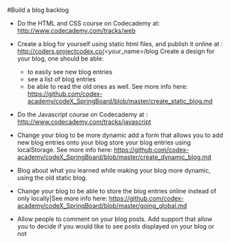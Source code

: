 #Build a blog backlog

* Do the HTML and CSS course on Codecademy at:
	http://www.codecademy.com/tracks/web
* Create a blog for yourself using static html files, and publish it online at : http://coders.projectcodex.co/<your_name>/blog Create a design for your blog, one should be able:
	* to easily see new blog entries
	* see a list of blog entries
	* be able to read the old ones as well. 
See more info here: 
	https://github.com/codex-academy/codeX_SpringBoard/blob/master/create_static_blog.md
* Do the Javascript course on Codecademy at : 
	http://www.codecademy.com/tracks/javascript

* Change your blog to be more dynamic add a form that allows you to add new blog entries onto your blog store your blog entries using localStorage. See more info here: https://github.com/codex-academy/codeX_SpringBoard/blob/master/create_dynamic_blog.md
* Blog about what you learned while making your blog more dynamic, using the old static blog.
* Change your blog to be able to store the blog entries online instead of only locally|See more info here: https://github.com/codex-academy/codeX_SpringBoard/blob/master/going_global.md
* Allow people to comment on your blog posts. Add support that allow you to decide if you would like to see posts displayed on your blog or not
